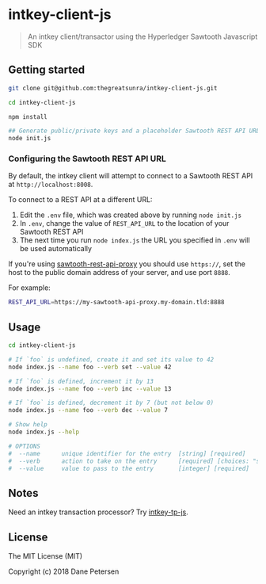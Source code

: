 # intkey-client-js

> An intkey client/transactor using the Hyperledger Sawtooth Javascript SDK

## Getting started

```bash
git clone git@github.com:thegreatsunra/intkey-client-js.git

cd intkey-client-js

npm install

## Generate public/private keys and a placeholder Sawtooth REST API URL
node init.js
```

### Configuring the Sawtooth REST API URL

By default, the intkey client will attempt to connect to a Sawtooth REST API at `http://localhost:8008`.

To connect to a REST API at a different URL:

1. Edit the `.env` file, which was created above by running `node init.js`
1. In `.env`, change the value of `REST_API_URL` to the location of your Sawtooth REST API
1. The next time you run `node index.js` the URL you specified in `.env` will be used automatically 

If you're using [sawtooth-rest-api-proxy](https://github.com/thegreatsunra/sawtooth-rest-api-proxy) you should use `https://`, set the host to the public domain address of your server, and use port `8888`.

For example:

```bash
REST_API_URL=https://my-sawtooth-api-proxy.my-domain.tld:8888
```

## Usage

```bash
cd intkey-client-js

# If `foo` is undefined, create it and set its value to 42
node index.js --name foo --verb set --value 42

# If `foo` is defined, increment it by 13
node index.js --name foo --verb inc --value 13

# If `foo` is defined, decrement it by 7 (but not below 0)
node index.js --name foo --verb dec --value 7

# Show help
node index.js --help

# OPTIONS
#  --name      unique identifier for the entry  [string] [required]
#  --verb      action to take on the entry      [required] [choices: "set", "inc", "dec"]
#  --value     value to pass to the entry       [integer] [required]
```

## Notes

Need an intkey transaction processor? Try [intkey-tp-js](https://github.com/thegreatsunra/intkey-client-js).

## License

The MIT License (MIT)

Copyright (c) 2018 Dane Petersen
